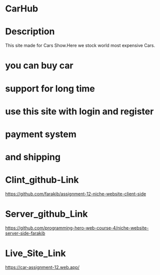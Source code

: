 # CarHub
# Description
This site made for Cars Show.Here we stock world most expensive Cars.

# you can buy car
# support for long time
# use this site with login and register
# payment system
# and shipping

# Clint_github-Link
https://github.com/farakib/assignment-12-niche-website-client-side

# Server_github_Link
https://github.com/programming-hero-web-course-4/niche-website-server-side-farakib

# Live_Site_Link
https://car-assignment-12.web.app/
